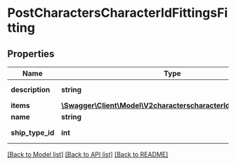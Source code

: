 # PostCharactersCharacterIdFittingsFitting

## Properties
Name | Type | Description | Notes
------------ | ------------- | ------------- | -------------
**description** | **string** | description string | 
**items** | [**\Swagger\Client\Model\V2characterscharacterIdfittingsItems1[]**](V2characterscharacterIdfittingsItems1.md) | items array | 
**name** | **string** | name string | 
**ship_type_id** | **int** | ship_type_id integer | 

[[Back to Model list]](../README.md#documentation-for-models) [[Back to API list]](../README.md#documentation-for-api-endpoints) [[Back to README]](../README.md)


